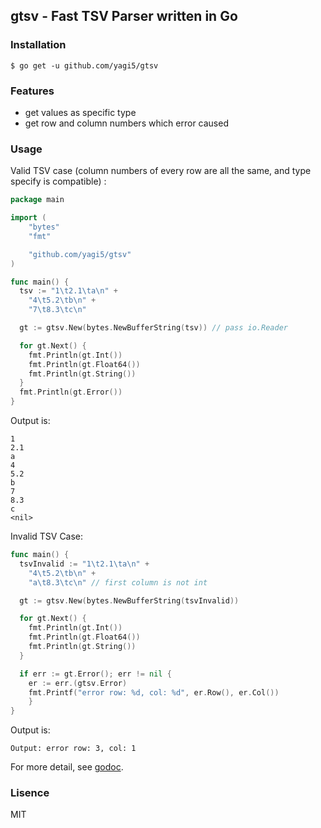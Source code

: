 ## gtsv - Fast TSV Parser written in Go

### Installation

```shell
$ go get -u github.com/yagi5/gtsv
```

### Features

* get values as specific type
* get row and column numbers which error caused 

### Usage

Valid TSV case (column numbers of every row are all the same, and type specify is compatible) :

```go
package main

import (
	"bytes"
	"fmt"

	"github.com/yagi5/gtsv"
)

func main() {
  tsv := "1\t2.1\ta\n" +
    "4\t5.2\tb\n" +
    "7\t8.3\tc\n"

  gt := gtsv.New(bytes.NewBufferString(tsv)) // pass io.Reader

  for gt.Next() {
    fmt.Println(gt.Int())
    fmt.Println(gt.Float64())
    fmt.Println(gt.String())
  }
  fmt.Println(gt.Error())
}
```

Output is:

```
1
2.1
a
4
5.2
b
7
8.3
c
<nil>
```

Invalid TSV Case:

```go
func main() {
  tsvInvalid := "1\t2.1\ta\n" +
    "4\t5.2\tb\n" +
    "a\t8.3\tc\n" // first column is not int

  gt := gtsv.New(bytes.NewBufferString(tsvInvalid))

  for gt.Next() {
    fmt.Println(gt.Int())
    fmt.Println(gt.Float64())
    fmt.Println(gt.String())
  }

  if err := gt.Error(); err != nil {
    er := err.(gtsv.Error)
    fmt.Printf("error row: %d, col: %d", er.Row(), er.Col())
	}
}
```

Output is:

```
Output: error row: 3, col: 1
```

For more detail, see [godoc](https://godoc.org/github.com/yagi5/gtsv).

### Lisence

MIT
